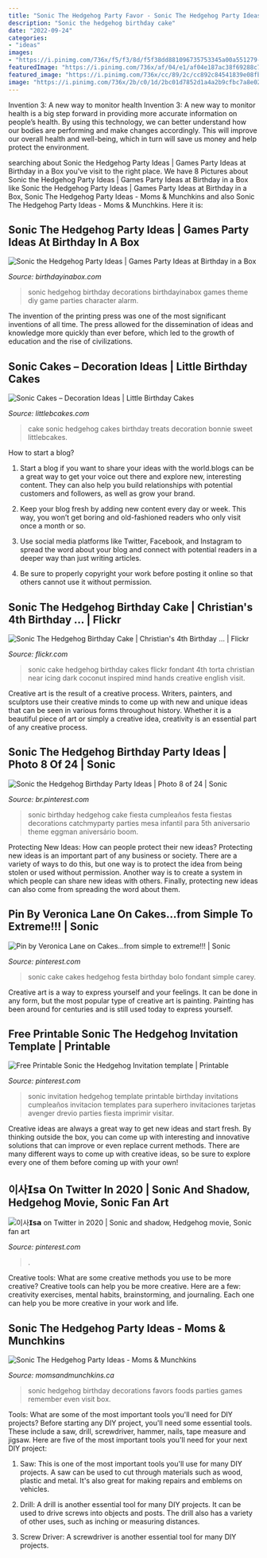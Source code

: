 ```yaml
---
title: "Sonic The Hedgehog Party Favor - Sonic The Hedgehog Party Ideas"
description: "Sonic the hedgehog birthday cake"
date: "2022-09-24"
categories:
- "ideas"
images:
- "https://i.pinimg.com/736x/f5/f3/8d/f5f38dd881096735753345a00a551279--sonic-the-hedgehog-cake-sonic-cake.jpg"
featuredImage: "https://i.pinimg.com/736x/af/04/e1/af04e187ac38f69288c75baf80af592e.jpg"
featured_image: "https://i.pinimg.com/736x/cc/89/2c/cc892c84541839e08fbcbc76a8307831.jpg"
image: "https://i.pinimg.com/736x/2b/c0/1d/2bc01d7852d1a4a2b9cfbc7a8e024952--arcade-party-ideas-sonic-party-ideas.jpg"
---
```



Invention 3: A new way to monitor health
Invention 3: A new way to monitor health is a big step forward in providing more accurate information on people’s health. By using this technology, we can better understand how our bodies are performing and make changes accordingly. This will improve our overall health and well-being, which in turn will save us money and help protect the environment.

	

		
searching about Sonic the Hedgehog Party Ideas | Games Party Ideas at Birthday in a Box you've visit to the right place. We have 8 Pictures about Sonic the Hedgehog Party Ideas | Games Party Ideas at Birthday in a Box like Sonic the Hedgehog Party Ideas | Games Party Ideas at Birthday in a Box, Sonic The Hedgehog Party Ideas - Moms &amp; Munchkins and also Sonic The Hedgehog Party Ideas - Moms &amp; Munchkins. Here it is:
		
    
## Sonic The Hedgehog Party Ideas | Games Party Ideas At Birthday In A Box

<img loading=lazy src="https://birthdayinabox-weblinc.netdna-ssl.com/media/W1siZiIsIjIwMTgvMDUvMDEvMTYvMDAvMjMvNTk5L1NvbmljUGFydHlfQnVmZmV0VGFibGUuanBnIl0sWyJwIiwib3B0aW0iXV0/SonicParty_BuffetTable.jpg?sha=8c1a261611da8024" onerror="this.onerror=null;this.src='https://tse1.mm.bing.net/th?id=OIP.mLyCmuxiVO9F_LKEfmqh-gHaKa&amp;pid=15.1';" alt="Sonic the Hedgehog Party Ideas | Games Party Ideas at Birthday in a Box">

_Source: birthdayinabox.com_

>sonic hedgehog birthday decorations birthdayinabox games theme diy game parties character alarm. 

	

The invention of the printing press was one of the most significant inventions of all time. The press allowed for the dissemination of ideas and knowledge more quickly than ever before, which led to the growth of education and the rise of civilizations.

    
## Sonic Cakes – Decoration Ideas | Little Birthday Cakes

<img loading=lazy src="http://www.littlebcakes.com/wp-content/uploads/2014/05/Sonic-Cake.jpg" onerror="this.onerror=null;this.src='https://tse4.mm.bing.net/th?id=OIP.9rgQ_7uMCzavfozHtH7aTQHaFj&amp;pid=15.1';" alt="Sonic Cakes – Decoration Ideas | Little Birthday Cakes">

_Source: littlebcakes.com_

>cake sonic hedgehog cakes birthday treats decoration bonnie sweet littlebcakes. 

	

How to start a blog?
1. Start a blog if you want to share your ideas with the world.blogs can be a great way to get your voice out there and explore new, interesting content. They can also help you build relationships with potential customers and followers, as well as grow your brand.
2. Keep your blog fresh by adding new content every day or week. This way, you won’t get boring and old-fashioned readers who only visit once a month or so.

3. Use social media platforms like Twitter, Facebook, and Instagram to spread the word about your blog and connect with potential readers in a deeper way than just writing articles.

4. Be sure to properly copyright your work before posting it online so that others cannot use it without permission.

    
## Sonic The Hedgehog Birthday Cake | Christian&#039;s 4th Birthday … | Flickr

<img loading=lazy src="https://c1.staticflickr.com/9/8455/7981396663_1ee37b0d30_b.jpg" onerror="this.onerror=null;this.src='https://tse2.mm.bing.net/th?id=OIP.AZG3tTzDA1ufnmEsiGsJzAHaIc&amp;pid=15.1';" alt="Sonic The Hedgehog Birthday Cake | Christian&#039;s 4th Birthday … | Flickr">

_Source: flickr.com_

>sonic cake hedgehog birthday cakes flickr fondant 4th torta christian near icing dark coconut inspired mind hands creative english visit. 

	

Creative art is the result of a creative process. Writers, painters, and sculptors use their creative minds to come up with new and unique ideas that can be seen in various forms throughout history. Whether it is a beautiful piece of art or simply a creative idea, creativity is an essential part of any creative process.

    
## Sonic The Hedgehog Birthday Party Ideas | Photo 8 Of 24 | Sonic

<img loading=lazy src="https://i.pinimg.com/736x/2b/c0/1d/2bc01d7852d1a4a2b9cfbc7a8e024952--arcade-party-ideas-sonic-party-ideas.jpg" onerror="this.onerror=null;this.src='https://tse3.mm.bing.net/th?id=OIP.zQ1b1Gf84tHeiE4jD48ANAHaJ3&amp;pid=15.1';" alt="Sonic the Hedgehog Birthday Party Ideas | Photo 8 of 24 | Sonic">

_Source: br.pinterest.com_

>sonic birthday hedgehog cake fiesta cumpleaños festa fiestas decorations catchmyparty parties mesa infantil para 5th aniversario theme eggman aniversário boom. 

	

Protecting New Ideas: How can people protect their new ideas?
Protecting new ideas is an important part of any business or society. There are a variety of ways to do this, but one way is to protect the idea from being stolen or used without permission. Another way is to create a system in which people can share new ideas with others. Finally, protecting new ideas can also come from spreading the word about them.

    
## Pin By Veronica Lane On Cakes...from Simple To Extreme!!! | Sonic

<img loading=lazy src="https://i.pinimg.com/736x/f5/f3/8d/f5f38dd881096735753345a00a551279--sonic-the-hedgehog-cake-sonic-cake.jpg" onerror="this.onerror=null;this.src='https://tse1.mm.bing.net/th?id=OIP.5ljGTVvl9Z2BkrNpTGS-WgHaJ4&amp;pid=15.1';" alt="Pin by Veronica Lane on Cakes...from simple to extreme!!! | Sonic">

_Source: pinterest.com_

>sonic cake cakes hedgehog festa birthday bolo fondant simple carey. 

	

Creative art is a way to express yourself and your feelings. It can be done in any form, but the most popular type of creative art is painting. Painting has been around for centuries and is still used today to express yourself.

    
## Free Printable Sonic The Hedgehog Invitation Template | Printable

<img loading=lazy src="https://i.pinimg.com/736x/cc/89/2c/cc892c84541839e08fbcbc76a8307831.jpg" onerror="this.onerror=null;this.src='https://tse1.mm.bing.net/th?id=OIP.NRLNTv30Ookv4-BRWTm5EAHaGA&amp;pid=15.1';" alt="Free Printable Sonic the Hedgehog Invitation template | Printable">

_Source: pinterest.com_

>sonic invitation hedgehog template printable birthday invitations cumpleaños invitacion templates para superhero invitaciones tarjetas avenger drevio parties fiesta imprimir visitar. 

	

Creative ideas are always a great way to get new ideas and start fresh. By thinking outside the box, you can come up with interesting and innovative solutions that can improve or even replace current methods. There are many different ways to come up with creative ideas, so be sure to explore every one of them before coming up with your own!

    
## 이사𝗜𝘀𝗮 On Twitter In 2020 | Sonic And Shadow, Hedgehog Movie, Sonic Fan Art

<img loading=lazy src="https://i.pinimg.com/736x/af/04/e1/af04e187ac38f69288c75baf80af592e.jpg" onerror="this.onerror=null;this.src='https://tse4.mm.bing.net/th?id=OIP.pFLyash-Q4CbWQJI38nIPAHaIe&amp;pid=15.1';" alt="이사𝗜𝘀𝗮 on Twitter in 2020 | Sonic and shadow, Hedgehog movie, Sonic fan art">

_Source: pinterest.com_

>. 

	

Creative tools: What are some creative methods you use to be more creative?
Creative tools can help you be more creative. Here are a few: creativity exercises, mental habits, brainstorming, and journaling. Each one can help you be more creative in your work and life.

    
## Sonic The Hedgehog Party Ideas - Moms &amp; Munchkins

<img loading=lazy src="https://www.momsandmunchkins.ca/wp-content/uploads/2018/05/sonic-party-30m.jpg" onerror="this.onerror=null;this.src='https://tse3.mm.bing.net/th?id=OIP.5bTFH9KChM9l751L1LZurgHaLH&amp;pid=15.1';" alt="Sonic The Hedgehog Party Ideas - Moms &amp; Munchkins">

_Source: momsandmunchkins.ca_

>sonic hedgehog birthday decorations favors foods parties games remember even visit box. 

	

Tools: What are some of the most important tools you'll need for DIY projects?
Before starting any DIY project, you'll need some essential tools. These include a saw, drill, screwdriver, hammer, nails, tape measure and jigsaw. Here are five of the most important tools you'll need for your next DIY project: 
1) Saw: This is one of the most important tools you'll use for many DIY projects. A saw can be used to cut through materials such as wood, plastic and metal. It's also great for making repairs and emblems on vehicles. 

2) Drill: A drill is another essential tool for many DIY projects. It can be used to drive screws into objects and posts. The drill also has a variety of other uses, such as inching or measuring distances. 

3) Screw Driver: A screwdriver is another essential tool for many DIY projects.

